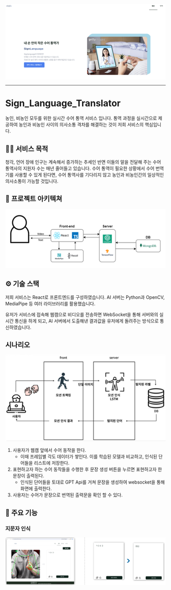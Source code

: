 ![서비스 화면](https://github.com/qowldk/Sign_Language_Translator/blob/main/%EC%84%9C%EB%B9%84%EC%8A%A4%20%ED%99%94%EB%A9%B4.png)

-----
# Sign_Language_Translator
농인, 비농인 모두를 위한 실시간 수어 통역 서비스 입니다. 통역 과정을 실시간으로 제공하여 농인과 비농인 사이의 의사소통 격차를 해결하는 것이 저희 서비스의 핵심입니다. 



## 👨‍🏫 서비스 목적
청각, 언어 장애 인구는 계속해서 증가하는 추세인 반면 이들의 말을 전달해 주는 수어 통역사의 지원자 수는 매년 줄어들고 있습니다. 수어 통역이 필요한 상황에서 수어 번역기를 사용할 수 있게 된다면, 수어 통역사를 기다리지 않고 농인과 비농인간의 일상적인 의사소통이 가능할 것입니다.



## 📝 프로젝트 아키텍쳐 
![프로젝트 아키텍쳐](https://github.com/qowldk/Sign_Language_Translator/blob/main/%ED%94%84%EB%A1%9C%EC%A0%9D%ED%8A%B8%20%EC%95%84%ED%82%A4%ED%85%8D%EC%B3%90.jpg)


## ⚙️ 기술 스택
저희 서비스는 React로 프론트엔드를 구성하였습니다. AI 서버는 Python과 OpenCV, MediaPipe 등 여러 라이브러리를 활용했습니다. 

유저가 서비스에 접속해 웹캠으로 비디오를 전송하면 WebSocket을 통해 서버와의 실시간 통신을 하게 되고, AI 서버에서 도출해낸 결과값을 유저에게 돌려주는 방식으로 통신하였습니다. 

## 시나리오
![시나리오](https://github.com/qowldk/Sign_Language_Translator/blob/main/%EA%B8%B0%EB%8A%A5.png)

1. 사용자가 웹캠 앞에서 수어 동작을 한다.
   - 이때 프레임별 각도 데이터가 쌓인다. 이를 학습된 모델과 비교하고, 인식된 단어들을 리스트에 저장한다.
2. 표현하고자 하는 수어 동작들을 수행한 후 문장 생성 버튼을 누르면 표현하고자 한 문장이 출력된다.
   - 인식된 단어들을 토대로 GPT Api를 거쳐 문장을 생성하여 websocket을 통해 화면에 출력한다.
3. 사용자는 수어가 문장으로 번역된 출력문을 확인 할 수 있다.


## 📌 주요 기능
### 지문자 인식

![지문자 인식](https://github.com/qowldk/Sign_Language_Translator/blob/main/%EC%A7%80%EB%AC%B8%EC%9E%90%20%EC%9D%B8%EC%8B%9D.png)
